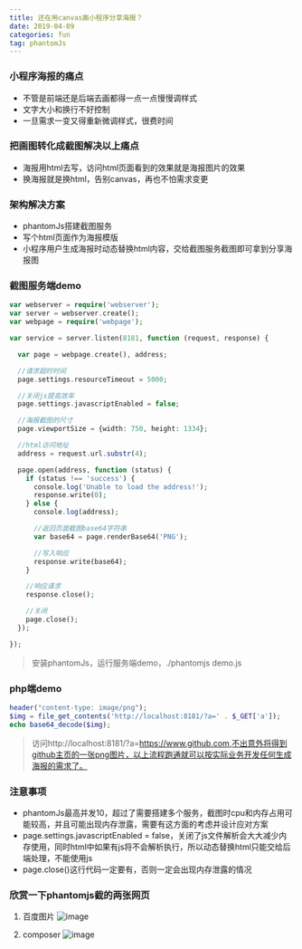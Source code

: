 ```yaml
---
title: 还在用canvas画小程序分享海报？
date: 2019-04-09
categories: fun
tag: phantomJs
---
```


### 小程序海报的痛点
- 不管是前端还是后端去画都得一点一点慢慢调样式
- 文字大小和换行不好控制
- 一旦需求一变又得重新微调样式，很费时间

### 把画图转化成截图解决以上痛点
- 海报用html去写，访问html页面看到的效果就是海报图片的效果
- 换海报就是换html，告别canvas，再也不怕需求变更

### 架构解决方案
- phantomJs搭建截图服务
- 写个html页面作为海报模版
- 小程序用户生成海报时动态替换html内容，交给截图服务截图即可拿到分享海报图

### 截图服务端demo

``` php
var webserver = require('webserver');
var server = webserver.create();
var webpage = require('webpage');

var service = server.listen(8181, function (request, response) {

  var page = webpage.create(), address;

  //请求超时时间
  page.settings.resourceTimeout = 5000;

  //关闭js提高效率
  page.settings.javascriptEnabled = false;

  //海报截图的尺寸
  page.viewportSize = {width: 750, height: 1334};

  //html访问地址
  address = request.url.substr(4);

  page.open(address, function (status) {
    if (status !== 'success') {
      console.log('Unable to load the address!');
      response.write(0);
    } else {
      console.log(address);

      //返回页面截图base64字符串
      var base64 = page.renderBase64('PNG');

      //写入响应
      response.write(base64);
    }

    //响应请求
    response.close();

    //关闭
    page.close();
  });

});
```
> 安装phantomJs，运行服务端demo，./phantomjs demo.js

### php端demo

``` php
header("content-type: image/png");
$img = file_get_contents('http://localhost:8181/?a=' . $_GET['a']);
echo base64_decode($img);
```
> 访问http://localhost:8181/?a=https://www.github.com,不出意外将得到github主页的一张png图片，以上流程跑通就可以按实际业务开发任何生成海报的需求了。

### 注意事项
- phantomJs最高并发10，超过了需要搭建多个服务，截图时cpu和内存占用可能较高，并且可能出现内存泄露，需要有这方面的考虑并设计应对方案
- page.settings.javascriptEnabled = false，关闭了js文件解析会大大减少内存使用，同时html中如果有js将不会解析执行，所以动态替换html只能交给后端处理，不能使用js
- page.close()这行代码一定要有，否则一定会出现内存泄露的情况

### 欣赏一下phantomjs截的两张网页
1. 百度图片
![image](https://s1.ax1x.com/2020/04/02/GYtJWn.png)

2. composer
![image](https://s1.ax1x.com/2020/04/02/GYU5RA.png)
